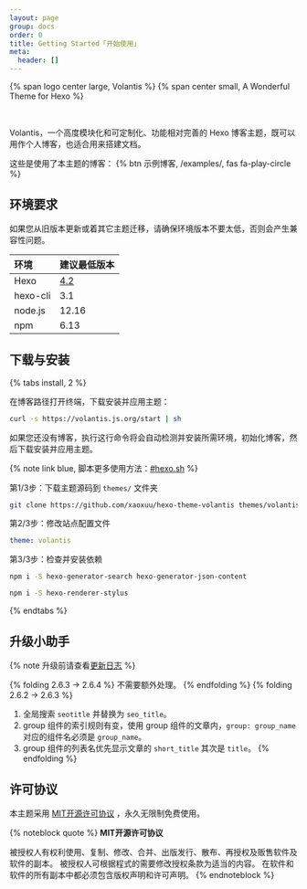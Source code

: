 ```yaml
---
layout: page
group: docs
order: 0
title: Getting Started「开始使用」
meta:
  header: []
---
```


<p>
{% span logo center large, Volantis %}
{% span center small, A Wonderful Theme for Hexo %}
</p>
<br>

Volantis，一个高度模块化和可定制化、功能相对完善的 Hexo 博客主题，既可以用作个人博客，也适合用来搭建文档。

这些是使用了本主题的博客： {% btn 示例博客, /examples/, fas fa-play-circle %}

## 环境要求

如果您从旧版本更新或着其它主题迁移，请确保环境版本不要太低，否则会产生兼容性问题。

| 环境 | 建议最低版本 |
| :-- | :-- |
| Hexo | <u>4.2</u> |
| hexo-cli | 3.1 |
| node.js | 12.16 |
| npm | 6.13 |


## 下载与安装

{% tabs install, 2 %}

<!-- tab 脚本自动安装 -->

在博客路径打开终端，下载安装并应用主题：
```sh
curl -s https://volantis.js.org/start | sh
```
如果您还没有博客，执行这行命令将会自动检测并安装所需环境，初始化博客，然后下载安装并应用主题。

{% note link blue, 脚本更多使用方法：[#hexo.sh](https://xaoxuu.com/wiki/hexo.sh/) %}

<!-- endtab -->

<!-- tab 手动安装 -->

第1/3步：下载主题源码到 `themes/` 文件夹
```sh
git clone https://github.com/xaoxuu/hexo-theme-volantis themes/volantis
```

第2/3步：修改站点配置文件
```yaml blog/_config.yml
theme: volantis
```

第3/3步：检查并安装依赖

```sh 安装 Hexo 搜索的依赖包：
npm i -S hexo-generator-search hexo-generator-json-content
```
```sh 安装 stylus 渲染器：
npm i -S hexo-renderer-stylus
```

<!-- endtab -->

{% endtabs %}

## 升级小助手

{% note 升级前请查看[更新日志](https://github.com/xaoxuu/hexo-theme-volantis/releases/) %}

{% folding 2.6.3 -> 2.6.4 %}
不需要额外处理。
{% endfolding %}
{% folding 2.6.2 -> 2.6.3 %}
1. 全局搜索 `seotitle` 并替换为 `seo_title`。
2. group 组件的索引规则有变，使用 group 组件的文章内，`group: group_name` 对应的组件名必须是 `group_name`。
2. group 组件的列表名优先显示文章的 `short_title` 其次是 `title`。
{% endfolding %}

## 许可协议

本主题采用 [MIT开源许可协议](https://cdn.jsdelivr.net/gh/xaoxuu/hexo-theme-volantis/LICENSE) ，永久无限制免费使用。

{% noteblock quote %}
**MIT开源许可协议**

被授权人有权利使用、复制、修改、合并、出版发行、散布、再授权及贩售软件及软件的副本。
被授权人可根据程式的需要修改授权条款为适当的内容。
在软件和软件的所有副本中都必须包含版权声明和许可声明。
{% endnoteblock %}
